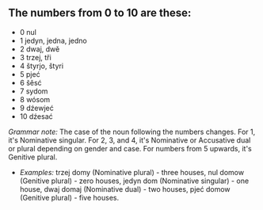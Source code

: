 ## The numbers from 0 to 10 are these:
* 0 nul
* 1 jedyn, jedna, jedno
* 2 dwaj, dwě
* 3 trzej, tři
* 4 štyrjo, štyri
* 5 pjeć
* 6 šěsć
* 7 sydom
* 8 wósom
* 9 dźewjeć
* 10 dźesać

*Grammar note:* The case of the noun following the numbers changes. For 1, it's Nominative singular. For 2, 3, and 4, it's Nominative or Accusative dual or plural depending on gender and case. For numbers from 5 upwards, it's Genitive plural.

* *Examples:* trzej domy (Nominative plural) - three houses, nul domow (Genitive plural) - zero houses, jedyn dom (Nominative singular) - one house, dwaj domaj (Nominative dual) - two houses, pjeć domow (Genitive plural) - five houses.